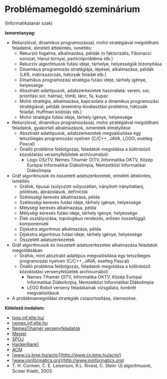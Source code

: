 # Problémamegoldó szeminárium

(Informatikatanár szak)

**Ismeretanyag:**

- Rekurzióval, dinamikus programozással, mohó stratégiával megoldható feladatok, elméleti áttekintés, ismétlés:
  - Rekurzió fogalma, alkalmazása, példák (n faktorizális, Fibonacci sorozat, Hanui tornyai, partícióprobléma stb.)
  - Rekurzív algoritmusok futási ideje, tárhelye, helyességük bizonyítása
  - Dinamikus programozás stratégiája, lépései, alkalmazása, példák (LKR, mátrixszorzás, hátizsák feladat stb.)
  - Dinamikus programozási stratégia futási ideje, tárhely igénye, helyessége
  - Absztrakt adattípusok, adatszerkezetek használata: verem, sor, prioritási sor, halmaz, tömb, lánc, fa, kupac
  - Mohó stratégia, alkalmazása, kapcsolata a dinamikus programozási stratégiával, példák (esemény-kiválasztási probléma, hátizsák feladat, Huffman kódolás stb.)
  - Mohó stratégia futási ideje, tárhely igénye, helyessége
- Rekurzióval, dinamikus programozással, mohó stratégiával megoldható feladatok, gyakorlati alkalmazások, ismeretek elmélyítése
  - Absztrakt adattípusok, adatszerkezetek megvalósítása egy tetszőleges programozási nyelven (C/C++, JAVA, LOGO, esetleg Pascal)
  - Önálló probléma feldolgozás, feladatok megoldása a különböző közoktatási versenyfelületek archívumából:
    - Logo OSzTV, Nemes Tihamér OITV, Informatika OKTV, Közép Európai Informatikai Diákolimpia, Nemzetközi Informatikai Diákolimpia
- Gráf algoritmusok és összetett adatszerkezetek, elméleti áttekintés, ismétlés
  - Gráfok, típusai (súlyozott-súlyozatlan, irányított-irányítatlan), jelölések, ábrázolások, definíciók
  - Szélességi keresés alkalmazása, példa
  - Szélességi keresés futási ideje, tárhely igénye, helyessége
  - Mélységi keresés alkalmazása, példa
  - Mélységi keresés futási ideje, tárhely igénye, helyessége
  - Élek osztályozása, topologikus rendezés, erősen összefüggő komponensek
  - Dijskstra algoritmus alkalmazása, példa
  - Dijskstra algoritmus futási ideje, tárhely igénye, helyessége
  - Összetett adatszerkezetek
- Gráf algoritmusok és összetett adatszerkezetek alkalmazása feladatok megoldásában
  - Gráfok, mint absztrakt adattípus megvalósítása egy tetszőleges programozási nyelven (C/C++, JAVA, esetleg Pascal)
  - Önálló probléma feldolgozás, feladatok megoldása a különböző közoktatási versenyfelületek archívumából:
    - Nemes Tihamér OITV, Informatika OKTV, Közép Európai Informatikai Diákolimpia, Nemzetközi Informatikai Diákolimpia
    - LEGO Robot verseny feladatainak vizsgálata, konkrét megvalósításuk
- A problémamegoldási stratégiák csoportosítása, ütemezése.

**Kötelező irodalom:**

- [logo.inf.elte.hu/](http://logo.inf.elte.hu)
- [nemes.inf.elte.hu](http://nemes.inf.elte.hu)
- [NemesTihamér versenyfeladatok](http://tehetseg.inf.elte.hu/nemes-online/index.html)
- [Mester](http://mester.inf.elte.hu/)
- [SPOJ](https://www.spoj.com/)
- [HackerRank](https://www.hackerrank.com/)]
- [ACM](https://icpc.baylor.edu/worldfinals/problems)
- [www.cs.bme.hu/acm/](http://www.cs.bme.hu/acm/)
- [www.ioinformatics.org](http://www.ioinformatics.org)
- T. H. Cormen, C. E. Leiserson, R.L. Rivest, C. Stein: Új algoritmusok, Scolar Kiadó, 2003.
